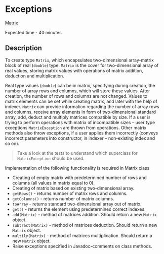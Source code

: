 # Exceptions
[Matrix](src/main/java/com/epam/rd/qa/basicio/Matrix.java)

Expected time - 40 minutes

## Description

To create type `Matrix`, which encapsulates two-dimensional array-matrix
block of real (`double`) type.
`Matrix` is the cover for two-dimensional array of real values, storing matrix
values with operations of matrix addition, deduction and multiplication.

Real type values (`double`) can be in matrix, specifying during creation, the
number of array rows and columns, which will store these values. After
creation, the number of rows and columns are not changed. Values to matrix
elements can be set while creating matrix, and later with the help of indexer.
`Matrix` can provide information regarding the number of array rows and
columns, receive array elements in form of two-dimensional standard array,
add, deduct and multiply matrices compatible by size. If a user is trying to
perform operations with matrix of incompatible sizes – user type exceptions
`MatrixException` are thrown from operations. Other matrix methods also
throw exceptions, if a user applies them incorrectly (conveys incorrect
parameters into constructor, in indexer – non-existing index and so on).

> Take a look at the tests to understand which superclass for
`MatrixException` should be used.

Implementation of the following functionality is required in Matrix class:
- Creating of empty matrix with predetermined number of rows and columns
  (all values in matrix equal to 0).
- Creating of matrix based on existing two-dimensional array.
- `getRows()` - returns number of matrix rows and columns.
- `getColumns()` - returns number of matrix columns.
- `toArray` - returns standard two-dimensional array out of matrix.
- `get()` - returns the element using predetermined correct indexes.
- `add(Matrix)` - method of matrices addition. Should return a new `Matrix` object.
- `subtract(Matrix)` - method of matrices deduction. Should return a new `Matrix` object.
- `multily(Matrix)` - method of matrices multiplication. Should return a new `Matrix` object.
- Raise exceptions specified in Javadoc-comments on class methods.
